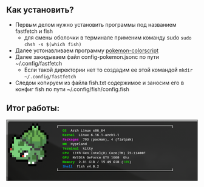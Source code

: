 ## Как установить?
* Первым делом нужно установить программы под названием fastfetch и fish
    * для смены оболочки в терминале применим команду sudo ```sudo chsh -s $(which fish)```
* Далее устонавливаем программу [pokemon-colorscript](https://gitlab.com/phoneybadger/pokemon-colorscripts)
* Далее закидываем файл config-pokemon.jsonc по пути ~/.config/fastfetch
    * Если такой директории нет то создадим ее этой командой ```mkdir ~/.config/fastfetch```
* Следом копируем из файла fish.txt содержимое и заносим его в конфиг fish по пути ~/.config/fish/config.fish

## Итог работы:
![показ работы наших действий](/2025-08-19-234044_hyprshot.png "итог работы")
